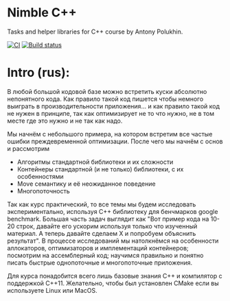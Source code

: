 # Nimble C++

Tasks and helper libraries for C++ course by Antony Polukhin.

[![CI](https://github.com/apolukhin/course-nimble_cpp/actions/workflows/ci.yml/badge.svg)](https://github.com/apolukhin/course-nimble_cpp/actions/workflows/ci.yml)
[![Build status](https://ci.appveyor.com/api/projects/status/wii3x2jsdxmqyh4i/branch/master?svg=true)](https://ci.appveyor.com/project/apolukhin/course-nimble-cpp/branch/master)

# Intro (rus):

В любой большой кодовой базе можно встретить куски абсолютно непонятного кода. Как правило такой код пишется чтобы немного выиграть в производительности приложения... и как правило такой код не нужен в принципе, так как оптимизирует не то что нужно, не в том месте где это нужно и не так как надо.

Мы начнём с небольшого примера, на котором встретим все частые ошибки преждевременной оптимизации. После чего мы начнём с основ и рассмотрим

* Алгоритмы стандартной библиотеки и их сложности
* Контейнеры стандартной (и не только) библиотеки, с их особенностями
* Move семантику и её неожиданное поведение
* Многопоточность

Так как курс практический, то все темы мы будем исследовать экспериментально, используя С++ библиотеку для бенчмарков google benchmark. Большая часть задач выглядит как "Вот пример кода на 10-20 строк, давайте его ускорим используя только что изученный материал. А теперь давайте сделаем Х и попробуем объяснить результат". В процессе исследований мы натолкнёмся на особенности аллокаторов, оптимизаторов и имплементаций контейнеров; посмотрим на ассемблерный код; научимся правильно и понятно писать быстрые однопоточные и многопоточные приложения.

Для курса понадобится всего лишь базовые знания C++ и компилятор с поддержкой C++11.
Желательно, чтобы был установлен CMake если вы используете Linux или MacOS.
